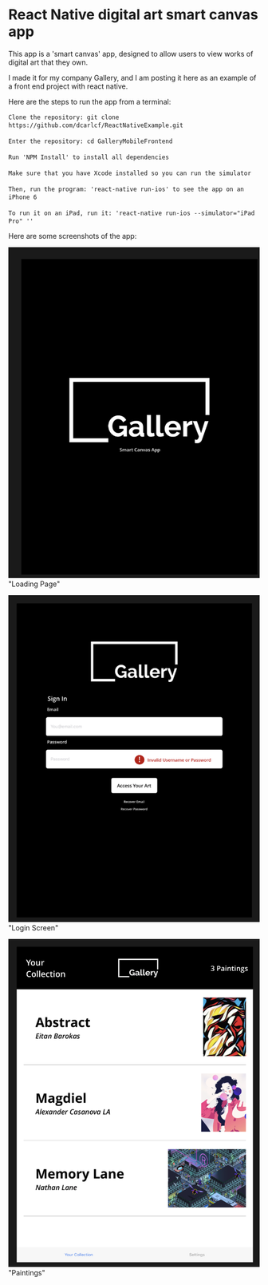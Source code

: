 # React Native digital art smart canvas app

This app is a 'smart canvas' app, designed to allow users to view works of digital art that they own.

I made it for my company Gallery, and I am posting it here as an example of a front end project with react native.

Here are the steps to run the app from a terminal:

```
Clone the repository: git clone https://github.com/dcarlcf/ReactNativeExample.git

Enter the repository: cd GalleryMobileFrontend

Run 'NPM Install' to install all dependencies

Make sure that you have Xcode installed so you can run the simulator

Then, run the program: 'react-native run-ios' to see the app on an iPhone 6

To run it on an iPad, run it: 'react-native run-ios --simulator="iPad Pro" ''
```

Here are some screenshots of the app:

![alt text](GalleryMobileFrontend/GalleryScreenshot1.png) "Loading Page"

![alt text](GalleryMobileFrontend/GalleryScreenshot2.png) "Login Screen"

![alt text](GalleryMobileFrontend/GalleryScreenshot3.png) "Paintings"

